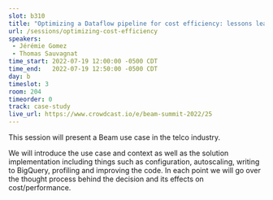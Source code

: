 ```yaml
---
slot: b310
title: "Optimizing a Dataflow pipeline for cost efficiency: lessons learned at Orange"
url: /sessions/optimizing-cost-efficiency
speakers:
 - Jérémie Gomez
 - Thomas Sauvagnat
time_start: 2022-07-19 12:00:00 -0500 CDT
time_end:   2022-07-19 12:50:00 -0500 CDT
day: b
timeslot: 3
room: 204
timeorder: 0
track: case-study
live_url: https://www.crowdcast.io/e/beam-summit-2022/25
---
```


This session will present a Beam use case in the telco industry.

We will introduce the use case and context as well as the solution implementation including things such as configuration, autoscaling, writing to BigQuery, profiling and improving the code. In each point we will go over the thought process behind the decision and its effects on cost/performance.
 